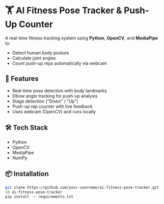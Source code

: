 # 🏋️ AI Fitness Pose Tracker & Push-Up Counter

A real-time fitness tracking system using **Python**, **OpenCV**, and **MediaPipe** to:
- Detect human body posture
- Calculate joint angles
- Count push-up reps automatically via webcam

## 🎯 Features
- Real-time pose detection with body landmarks
- Elbow angle tracking for push-up analysis
- Stage detection ("Down" / "Up")
- Push-up rep counter with live feedback
- Uses webcam (OpenCV) and runs locally

## 🛠️ Tech Stack
- Python
- OpenCV
- MediaPipe
- NumPy

## 📦 Installation

```bash
git clone https://github.com/your-username/ai-fitness-pose-tracker.git
cd ai-fitness-pose-tracker
pip install -r requirements.txt
